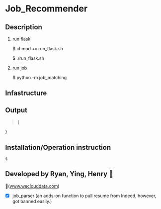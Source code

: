 # Job_Recommender

## Description

1. run flask

    $ chmod +x run_flask.sh
    
    $ ./run_flask.sh

2. run job
    
    $ python -m job_matching

## Infastructure

    
## Output
    
> {
    
}

## Installation/Operation instruction

    $ 

## Developed by Ryan, Ying, Henry :koala: 

:link:(www.weclouddata.com)

- [x] job_parser (an adds-on function to pull resume from Indeed, however, got banned easily.)

